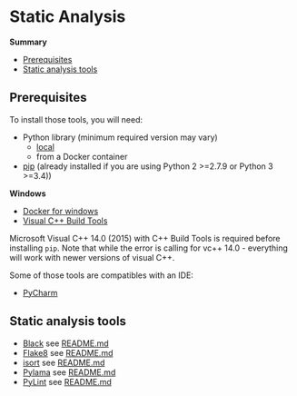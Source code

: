 # Static Analysis

<!-- START doctoc generated TOC please keep comment here to allow auto update -->
<!-- DON'T EDIT THIS SECTION, INSTEAD RE-RUN doctoc TO UPDATE -->
**Summary**

- [Prerequisites](#prerequisites)
- [Static analysis tools](#static-analysis-tools)

<!-- END doctoc generated TOC please keep comment here to allow auto update -->

## Prerequisites

To install those tools, you will need:
- Python library (minimum required version may vary)
    - [local](https://www.python.org/downloads/)
    - from a Docker container
- [pip](https://pip.pypa.io/en/stable/installing/) (already installed if you are using Python 2 >=2.7.9 or Python 3 >=3.4))

**Windows**

- [Docker for windows](https://docs.docker.com/docker-for-windows/)
- [Visual C++ Build Tools](https://visualstudio.microsoft.com/visual-cpp-build-tools/)

Microsoft Visual C++ 14.0 (2015) with C++ Build Tools is required before installing `pip`.
Note that while the error is calling for vc++ 14.0 - everything will work with newer versions of visual C++.

Some of those tools are compatibles with an IDE:
- [PyCharm](https://www.jetbrains.com/pycharm/)

## Static analysis tools

- [Black](https://github.com/psf/black) see [README.md](Black/README.md)
- [Flake8](https://github.com/psf/black) see [README.md](Flake8/README.md)
- [isort](https://github.com/psf/black) see [README.md](isort/README.md)
- [Pylama](https://github.com/psf/black) see [README.md](Pylama/README.md)
- [PyLint](https://github.com/PyCQA/pylint) see [README.md](PyLint/README.md)
